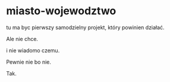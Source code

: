 # miasto-wojewodztwo
tu ma byc pierwszy samodzielny projekt, który powinien działać.

Ale nie chce.

i nie wiadomo czemu.

Pewnie nie bo nie.

Tak.
